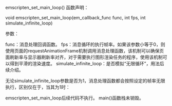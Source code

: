 emscripten_set_main_loop()
函数声明：

void emscripten_set_main_loop(em_callback_func func, int fps, int simulate_infinite_loop)

参数：

func：消息处理回调函数。
fps：消息循环的执行帧率。如果该参数小等于0，则使用页面的requestAnimationFrame机制调用消息处理函数，该机制可以确保页面刷新率与显示器刷新率对齐，对于需要执行图形渲染任务的程序，使用该机制可以得到平滑的渲染速度。
simulate_infinite_loop：是否模拟“无限循环”，用法后续介绍。

无论simulate_infinite_loop参数是否为1，消息处理函数都会按照设定的帧率无限执行，区别仅在于，当其为1时：

emscripten_set_main_loop后续代码不执行。
main()函数栈未销毁。